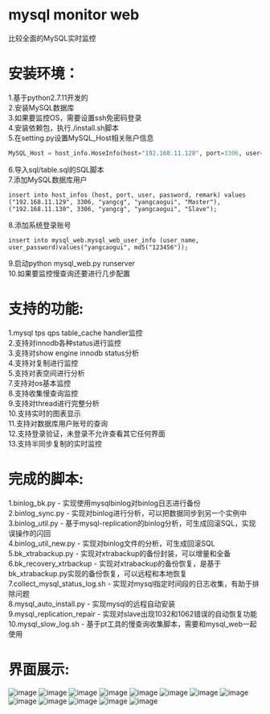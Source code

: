# mysql monitor web
比较全面的MySQL实时监控</br>

# 安装环境：</br>
1.基于python2.7.11开发的</br>
2.安装MySQL数据库</br>
3.如果要监控OS，需要设置ssh免密码登录</br>
4.安装依赖包，执行./install.sh脚本</br>
5.在setting.py设置MySQL_Host相关账户信息</br>
``` python
MySQL_Host = host_info.HoseInfo(host="192.168.11.128", port=3306, user="yangcg", password="yangcaogui", remark="Monitor")
```
6.导入sql/table.sql的SQL脚本</br>
7.添加MySQL数据库用户</br>
``` mysql
insert into host_infos (host, port, user, password, remark) values
("192.168.11.129", 3306, "yangcg", "yangcaogui", "Master"), ("192.168.11.130", 3306, "yangcg", "yangcaogui", "Slave");
```
8.添加系统登录账号</br>
``` mysql
insert into mysql_web.mysql_web_user_info (user_name, user_password)values("yangcaogui", md5("123456"));
```
9.启动python mysql_web.py runserver</br>
10.如果要监控慢查询还要进行几步配置</br>

# 支持的功能:</br>
1.mysql tps qps table_cache handler监控</br>
2.支持对innodb各种status进行监控</br>
3.支持对show engine innodb status分析</br>
4.支持对复制进行监控</br>
5.支持对表空间进行分析</br>
7.支持对os基本监控</br>
8.支持收集慢查询监控</br>
9.支持对thread进行完整分析</br>
10.支持实时的图表显示</br>
11.支持对数据库用户账号的查询</br>
12.支持登录验证，未登录不允许查看其它任何界面</br>
13.支持半同步复制的实时监控</br>

# 完成的脚本:
1.binlog_bk.py - 实现使用mysqlbinlog对binlog日志进行备份</br>
2.binlog_sync.py - 实现对binlog进行分析，可以把数据同步到另一个实例中</br>
3.binlog_util.py - 基于mysql-replication的binlog分析，可生成回滚SQL，实现误操作的闪回</br>
4.binlog_util_new.py - 实现对binlog文件的分析，可生成回滚SQL</br>
5.bk_xtrabackup.py - 实现对xtrabackup的备份封装，可以增量和全备</br>
6.bk_recovery_xtrbackup - 实现对xtrabackup的备份恢复，是基于bk_xtrabackup.py实现的备份恢复，可以远程和本地恢复</br>
7.collect_mysql_status_log.sh - 实现对mysql指定时间段的日志收集，有助于排除问题</br>
8.mysql_auto_install.py - 实现mysql的远程自动安装</br>
9.mysql_replication_repair - 实现对slave出现1032和1062错误的自动恢复功能</br>
10.mysql_slow_log.sh - 基于pt工具的慢查询收集脚本，需要和mysql_web一起使用</br>


# 界面展示:</br>
![image](https://github.com/ycg/mysql_web/blob/master/static/img/111.png)
![image](https://github.com/ycg/mysql_web/blob/master/static/img/112.png)
![image](https://github.com/ycg/mysql_web/blob/master/static/img/113.png)
![image](https://github.com/ycg/mysql_web/blob/master/static/img/114.png)
![image](https://github.com/ycg/mysql_web/blob/master/static/img/115.png)
![image](https://github.com/ycg/mysql_web/blob/master/static/img/116.png)
![image](https://github.com/ycg/mysql_web/blob/master/static/img/117.png)
![image](https://github.com/ycg/mysql_web/blob/master/static/img/118.png)
![image](https://github.com/ycg/mysql_web/blob/master/static/img/119.png)
![image](https://github.com/ycg/mysql_web/blob/master/static/img/120.png)
![image](https://github.com/ycg/mysql_web/blob/master/static/img/121.png)
![image](https://github.com/ycg/mysql_web/blob/master/static/img/123.png)
![image](https://github.com/ycg/mysql_web/blob/master/static/img/124.png)

